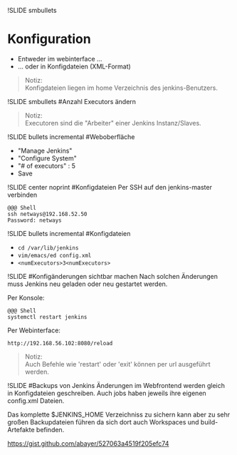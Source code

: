 !SLIDE smbullets
# Konfiguration
* Entweder im webinterface ...
* ... oder in Konfigdateien (XML-Format)

> Notiz:  
> Konfigdateien liegen im home Verzeichnis des jenkins-Benutzers.

!SLIDE smbullets
#Anzahl Executors ändern

> Notiz:  
> Executoren sind die "Arbeiter" einer Jenkins Instanz/Slaves.

!SLIDE bullets incremental
#Weboberfläche
* "Manage Jenkins"
* "Configure System"
* "# of executors" : 5
* Save

!SLIDE center noprint
#Konfigdateien
Per SSH auf den jenkins-master verbinden

    @@@ Shell
    ssh netways@192.168.52.50
    Password: netways

!SLIDE bullets incremental
#Konfigdateien
* `cd /var/lib/jenkins`
* `vim/emacs/ed config.xml`
* `<numExecutors>3<numExecutors>`

!SLIDE
#Konfigänderungen sichtbar machen
Nach solchen Änderungen muss Jenkins neu geladen oder neu gestartet werden.

Per Konsole:

    @@@ Shell
    systemctl restart jenkins

Per Webinterface:

    http://192.168.56.102:8080/reload  

> Notiz:  
> Auch Befehle wie 'restart' oder 'exit' können per url ausgeführt werden.

!SLIDE
#Backups von Jenkins
Änderungen im Webfrontend werden gleich in Konfigdateien geschreiben.
Auch jobs haben jeweils ihre eigenen config.xml Dateien.

Das komplette $JENKINS_HOME Verzeichniss zu sichern kann aber zu sehr großen 
Backupdateien führen da sich dort auch Workspaces und build-Artefakte befinden.

https://gist.github.com/abayer/527063a4519f205efc74
